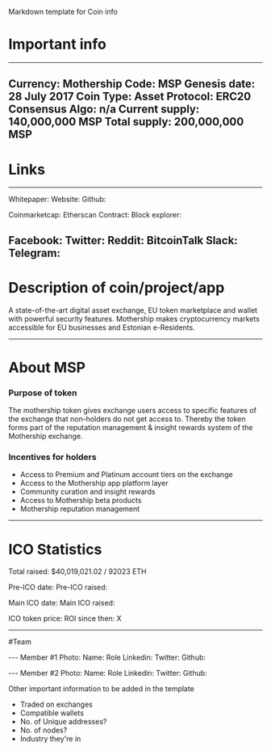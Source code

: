 Markdown template for Coin info

# Important info

--- 
Currency: Mothership
Code: MSP
Genesis date: 28 July 2017
Coin Type: Asset
Protocol: ERC20
Consensus Algo: n/a
Current supply: 140,000,000 MSP
Total supply: 200,000,000 MSP
---

# Links

--- 
Whitepaper:
Website:
Github:

Coinmarketcap:
Etherscan Contract:
Block explorer:

Facebook:
Twitter:
Reddit:
BitcoinTalk
Slack:
Telegram:
---

# Description of coin/project/app
A state-of-the-art digital asset exchange, EU token marketplace and wallet with powerful security features. Mothership makes cryptocurrency markets accessible for EU businesses and Estonian e-Residents.

---

# About MSP
### Purpose of token
The mothership token gives exchange users access to specific features of the exchange that non-holders do not get access to.
Thereby the token forms part of the reputation management & insight rewards system of the Mothership exchange.

### Incentives for holders
+ Access to Premium and Platinum account tiers on the exchange
+ Access to the Mothership app platform layer
+ Community curation and insight rewards
+ Access to Mothership beta products
+ Mothership reputation management

---

# ICO Statistics
Total raised: $40,019,021.02	/	92023 ETH

Pre-ICO date:
Pre-ICO raised:

Main ICO date:
Main ICO raised:

ICO token price:
ROI since then: X

---

#Team

--- Member #1
Photo:
Name:
Role
Linkedin:
Twitter:
Github:

--- Member #2
Photo:
Name:
Role
Linkedin:
Twitter:
Github:


Other important information to be added in the template
+ Traded on exchanges
+ Compatible wallets
+ No. of Unique addresses?
+ No. of nodes?
+ Industry they're in


